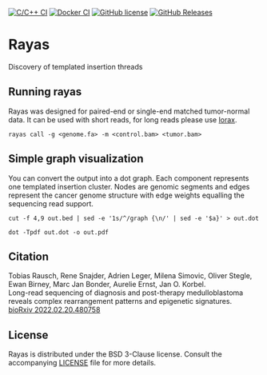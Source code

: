 [![C/C++ CI](https://github.com/tobiasrausch/rayas/workflows/C/C++%20CI/badge.svg)](https://github.com/tobiasrausch/rayas/actions)
[![Docker CI](https://github.com/tobiasrausch/rayas/workflows/Docker%20CI/badge.svg)](https://hub.docker.com/r/trausch/rayas/)
[![GitHub license](https://img.shields.io/badge/License-BSD%203--Clause-blue.svg)](https://github.com/tobiasrausch/rayas/blob/master/LICENSE)
[![GitHub Releases](https://img.shields.io/github/release/tobiasrausch/rayas.svg)](https://github.com/tobiasrausch/rayas/releases)

# Rayas

Discovery of templated insertion threads

## Running rayas

Rayas was designed for paired-end or single-end matched tumor-normal data. It can be used with short reads, for long reads please use [lorax](https://github.com/tobiasrausch/lorax).

`rayas call -g <genome.fa> -m <control.bam> <tumor.bam>`

## Simple graph visualization

You can convert the output into a dot graph. Each component represents one templated insertion cluster. Nodes are genomic segments and edges represent the cancer genome structure with edge weights equalling the sequencing read support.

`cut -f 4,9 out.bed | sed -e '1s/^/graph {\n/' | sed -e '$a}' > out.dot`

`dot -Tpdf out.dot -o out.pdf`

## Citation

Tobias Rausch, Rene Snajder, Adrien Leger, Milena Simovic, Oliver Stegle, Ewan Birney, Marc Jan Bonder, Aurelie Ernst, Jan O. Korbel.          
Long-read sequencing of diagnosis and post-therapy medulloblastoma reveals complex rearrangement patterns and epigenetic signatures.            
[bioRxiv 2022.02.20.480758](https://doi.org/10.1101/2022.02.20.480758)

License
-------
Rayas is distributed under the BSD 3-Clause license. Consult the accompanying [LICENSE](https://github.com/tobiasrausch/rayas/blob/master/LICENSE) file for more details.
